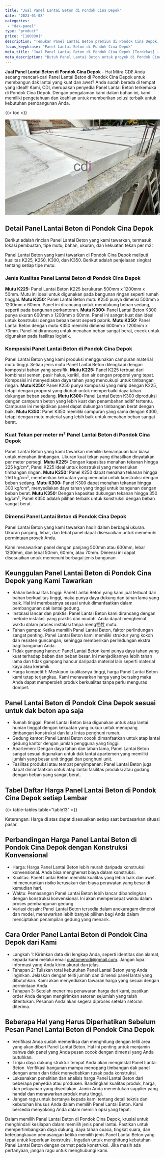 ```yaml
---
title: "Jual Panel Lantai Beton di Pondok Cina Depok"
date: "2023-01-08"
categories:
 - "dak-panel"
type: "product"
price: "[180000]"
description: "Temukan Panel Lantai Beton premium di Pondok Cina Depok. Panel Lantai Beton dirancang untuk kebutuhan konstruksi modern dengan performa andalan. Hubungi kami sekarang."
focus_keyphrase: "Panel Lantai Beton di Pondok Cina Depok"
meta_title: "Jual Panel Lantai Beton di Pondok Cina Depok [Terdekat] - CDI"
meta_description: "Butuh Panel Lantai Beton untuk proyek di Pondok Cina Depok?. Kami menyediakan Panel Lantai Beton premium untuk pembangunan. Promo menarik hanya di sini."
---
```


**Jual Panel Lantai Beton di Pondok Cina Depok** – Hai Mitra CDI! Anda sedang mencari-cari Panel Lantai Beton di Pondok Cina Depok untuk membangun dak lantai yang kuat dan awet? Anda sudah berada di tempat yang ideal!! Kami, CDI, merupakan penyedia Panel Lantai Beton terkemuka di Pondok Cina Depok. Dengan pengalaman kami dalam bahan ini, kami memiliki pengetahuan dan keahlian untuk memberikan solusi terbaik untuk kebutuhan pembangunan Anda.

{{< toc >}}

![Jual Panel Lantai Beton di Pondok Cina Depok](/images/dak-panel/dak-panel-22.jpg)

## Detail Panel Lantai Beton di Pondok Cina Depok

Berikut adalah rincian Panel Lantai Beton yang kami tawarkan, termasuk lokasi pembuatan, tipe mutu, bahan, ukuran, dan kekuatan tekan per m2:

Panel Lantai Beton yang kami tawarkan di Pondok Cina Depok meliputi kualitas K225, K250, K300, dan K350. Berikut adalah penjelasan singkat tentang setiap tipe mutu:

### Jenis Kualitas Panel Lantai Beton di Pondok Cina Depok

**Mutu K225:** Panel Lantai Beton K225 berukuran 500mm x 1200mm x 50mm. Mutu ini ideal untuk digunakan pada bangunan ringan seperti rumah tinggal.
**Mutu K250:** Panel Lantai Beton mutu K250 punya dimensi 500mm x 1200mm x 60mm. Panel ini dirancang untuk mendukung beban sedang, seperti pada bangunan perkantoran.
**Mutu K300:** Panel Lantai Beton K300 punya ukuran 600mm x 1200mm x 60mm. Panel ini sangat kuat dan ideal untuk konstruksi dengan beban berat seperti pabrik.
**Mutu K350:** Panel Lantai Beton dengan mutu K350 memiliki dimensi 600mm x 1200mm x 70mm. Panel ini dirancang untuk menahan beban sangat berat, cocok untuk digunakan pada fasilitas logistik.

### Komposisi Panel Lantai Beton di Pondok Cina Depok

Panel Lantai Beton yang kami produksi menggunakan campuran material mutu tinggi. Setiap jenis mutu Panel Lantai Beton dilengkapi dengan komposisi bahan yang spesifik.
**Mutu K225:** Panel K225 terbuat dari kombinasi semen, pasir halus, kerikil, dan air dengan proporsi yang tepat. Komposisi ini menyediakan daya tahan yang mencukupi untuk timbangan ringan.
**Mutu K250:** Panel K250 punya komposisi yang mirip dengan K225, tetapi dengan proporsi yang diubah untuk memperbaiki daya tahan dukungan beban sedang.
**Mutu K300:** Panel Lantai Beton K300 diproduksi dengan campuran beton yang lebih kuat dan penambahan aditif tertentu. Campuran ini menjadikan panel dapat dukungan timbangan berat dengan baik.
**Mutu K350:** Panel K350 memiliki campuran yang sama dengan K300, tetapi dengan mutu material yang lebih baik untuk menahan beban sangat berat.

### Kuat Tekan per meter m² Panel Lantai Beton di Pondok Cina Depok

Panel Lantai Beton yang kami tawarkan memiliki kemampuan luar biasa untuk menahan timbangan. Ukuran kuat tekan yang dihasilkan dinyatakan per meter persegi.
**Mutu K225:** Dengan kapasitas menahan tekanan hingga 225 kg/cm², Panel K225 ideal untuk konstruksi yang memerlukan timbangan ringan.
**Mutu K250:** Panel K250 dapat menahan tekanan hingga 250 kg/cm², memberikan kekuatan yang memadai untuk konstruksi dengan beban sedang.
**Mutu K300:** Panel K300 dapat menahan tekanan hingga 300 kg/cm², menyediakan daya tahan yang tinggi untuk bangunan dengan beban berat.
**Mutu K350:** Dengan kapasitas dukungan tekanan hingga 350 kg/cm², Panel K350 adalah pilihan terbaik untuk konstruksi dengan beban sangat berat.

### Dimensi Panel Lantai Beton di Pondok Cina Depok

Panel Lantai Beton yang kami tawarkan hadir dalam berbagai ukuran. Ukuran panjang, lebar, dan tebal panel dapat disesuaikan untuk memenuhi permintaan proyek Anda.

Kami menawarkan panel dengan panjang 500mm atau 600mm, lebar 1200mm, dan tebal 50mm, 60mm, atau 70mm. Dimensi ini dapat disesuaikan untuk memenuhi berbagai jenis bangunan.

## Keunggulan Panel Lantai Beton di Pondok Cina Depok yang Kami Tawarkan

*   Bahan berkualitas tinggi: Panel Lantai Beton yang kami jual terbuat dari bahan berkualitas tinggi, maka punya daya dukung dan tahan lama yang baik. Hal ini membuatnya sesuai untuk dimanfaatkan dalam pembangunan dak lantai gedung.
*   Instalasi lancar dan praktis: Panel Lantai Beton kami dirancang dengan metode instalasi yang praktis dan mudah. Anda dapat menghemat waktu dalam proses instalasi tanpa meng牺牲 mutu.
*   Tahan gempa: Ketika memilih Panel Lantai Beton, faktor perlindungan sangat penting. Panel Lantai Beton kami memiliki struktur yang kokoh dan resisten guncangan, sehingga memberikan perlindungan ekstra bagi bangunan Anda.
*   Tidak gampang hancur: Panel Lantai Beton kami punya daya tahan yang kuat terhadap beban dan beban besar. Ini menjadikannya lebih tahan lama dan tidak gampang hancur daripada material lain seperti material kayu atau keramik.
*   Harga kompetitif: Meskipun kualitasnya tinggi, harga Panel Lantai Beton kami tetap terjangkau. Kami menawarkan harga yang bersaing maka Anda dapat memperoleh produk berkualitas tanpa perlu menguras dompet.

## Panel Lantai Beton di Pondok Cina Depok sesuai untuk dak beton apa saja

*   Rumah tinggal: Panel Lantai Beton bisa digunakan untuk atap lantai hunian tinggal dengan kekuatan yang cukup untuk menopang timbangan konstruksi dan lalu lintas penghuni rumah.
*   Gedung kantor: Panel Lantai Beton cocok dimanfaatkan untuk atap lantai gedung kantor dengan jumlah pengguna yang tinggi.
*   Apartemen: Dengan daya tahan dan tahan lama, Panel Lantai Beton sangat sesuai digunakan untuk dak lantai apartemen yang memiliki jumlah yang besar unit tinggal dan penghuni unit.
*   Fasilitas produksi atau tempat penyimpanan: Panel Lantai Beton juga dapat dimanfaatkan untuk atap lantai fasilitas produksi atau gudang dengan beban yang sangat berat.

## Tabel Daftar Harga Panel Lantai Beton di Pondok Cina Depok setiap Lembar

{{< table-tables table="table13" >}}

Keterangan: Harga di atas dapat disesuaikan setiap saat berdasarkan situasi pasar.

## Perbandingan Harga Panel Lantai Beton di Pondok Cina Depok dengan Konstruksi Konvensional

*   Harga: Harga Panel Lantai Beton lebih murah daripada konstruksi konvensional. Anda bisa menghemat biaya dalam konstruksi.
*   Kualitas: Panel Lantai Beton memiliki kualitas yang lebih baik dan awet. Ini menurunkan risiko kerusakan dan biaya perawatan yang besar di kemudian hari.
*   Waktu: Pemasangan Panel Lantai Beton lebih lancar dibandingkan dengan konstruksi konvensional. Ini akan mempercepat waktu dalam proses pembangunan gedung.
*   Variasi desain: Panel Lantai Beton tersedia dalam anekaragam dimensi dan model, menawarkan lebih banyak pilihan bagi Anda dalam menciptakan penampilan gedung yang menarik.

## Cara Order Panel Lantai Beton di Pondok Cina Depok dari Kami

*   Langkah 1: Kirimkan data diri lengkap Anda, seperti identitas dan alamat, kepada kami melalui email customercdi@gmail.com. Jangan lupa informasi yang Anda kirim akurat dan jelas.
*   Tahapan 2: Tuliskan total kebutuhan Panel Lantai Beton yang Anda inginkan. Jelaskan dengan teliti jumlah dan dimensi panel lantai yang dibutuhkan. Kami akan menyediakan tawaran harga yang sesuai dengan permintaan Anda.
*   Tahapan 3: Setelah menerima penawaran harga dari kami, pastikan order Anda dengan mengirimkan setoran sejumlah yang telah ditentukan. Pesanan Anda akan segera diproses setelah setoran diterima.

## Beberapa Hal yang Harus Diperhatikan Sebelum Pesan Panel Lantai Beton di Pondok Cina Depok

*   Verifikasi Anda sudah memeriksa dan menghitung dengan teliti area yang akan diberi Panel Lantai Beton. Hal ini penting untuk menjamin bahwa dak panel yang Anda pesan cocok dengan dimensi yang Anda butuhkan.
*   Tinjau daya dukung struktur tempat Anda akan menginstal Panel Lantai Beton. Verifikasi bangunan mampu menopang timbangan dak panel dengan aman dan tidak menyebabkan rusak pada konstruksi.
*   Laksanakan penelitian dan analisis harga Panel Lantai Beton dari beberapa penyedia atau produsen. Bandingkan kualitas produk, harga, dan pelayanan yang disediakan. Jamin Anda menentukan supplier yang handal dan menawarkan produk mutu tinggi.
*   Jangan ragu untuk bertanya kepada kami tentang detail teknis dan kebutuhan khusus Anda dalam memilih Panel Lantai Beton. Kami bersedia menyokong Anda dalam memilih opsi yang tepat.

Dalam memilih Panel Lantai Beton di Pondok Cina Depok, krusial untuk menghindari kesilapan dalam memilih jenis panel lantai. Pastikan untuk mempertimbangkan daya dukung, daya tahan cuaca, tingkat suara, dan keterjangkauan pemasangan ketika memilih jenis Panel Lantai Beton yang tepat untuk keperluan konstruksi. Ingatlah untuk menghitung kebutuhan Panel Lantai Beton dengan cermat pada konstruksi. Jika masih ada pertanyaan, jangan ragu untuk menghubungi kami.